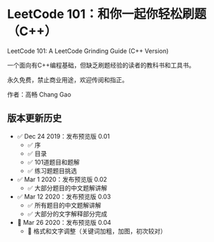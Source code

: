 # LeetCode 101：和你一起你轻松刷题（C++）

LeetCode 101: A LeetCode Grinding Guide (C++ Version)

一个面向有C++编程基础，但缺乏刷题经验的读者的教科书和工具书。

永久免费，禁止商业用途，欢迎传阅和指正。

作者：高畅 Chang Gao

## 版本更新历史
* :white_check_mark: Dec 24 2019：发布预览版 0.01
  * :white_check_mark: 序
  * :white_check_mark: 目录
  * :white_check_mark: 101道题目和题解
  * :white_check_mark: 练习题题目挑选
* :white_check_mark: Mar 1 2020：发布预览版 0.02
  * :white_check_mark: 大部分题目的中文题解讲解
* :white_check_mark: Mar 12 2020：发布预览版 0.03
  * :white_check_mark: 所有题目的中文题解讲解
  * :white_check_mark: 大部分的文字解释部分完成
* :black_square_button: Mar 26 2020：发布预览版 0.04
  * :black_square_button: 格式和文字调整（关键词加粗，加图，初次较对）
